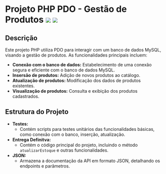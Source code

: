 # Projeto PHP PDO - Gestão de Produtos <img src="https://img.shields.io/badge/PHP-777BB4?style=for-the-badge&logo=php&logoColor=white"> <img src="https://img.shields.io/badge/MySQL-00000F?style=for-the-badge&logo=mysql&logoColor=white">

## Descrição
Este projeto PHP utiliza PDO para interagir com um banco de dados MySQL, visando a gestão de produtos. As funcionalidades principais incluem:

* **Conexão com o banco de dados:** Estabelecimento de uma conexão segura e eficiente com o banco de dados MySQL.
* **Insersão de produtos:** Adição de novos produtos ao catálogo.
* **Atualização de produtos:** Modificação dos dados de produtos existentes.
* **Visualização de produtos:** Consulta e exibição dos produtos cadastrados.

## Estrutura do Projeto
* **Testes:**
  * Contém scripts para testes unitários das funcionalidades básicas, como conexão com o banco, inserção, atualização.
* **Entrega Definitva:**
  * Contém o código principal do projeto, incluindo o método `atualizarEstoque` e outras funcionalidades.
* **JSON:**
  * Armazena a documentação da API em formato JSON, detalhando os endpoints e parâmetros.

